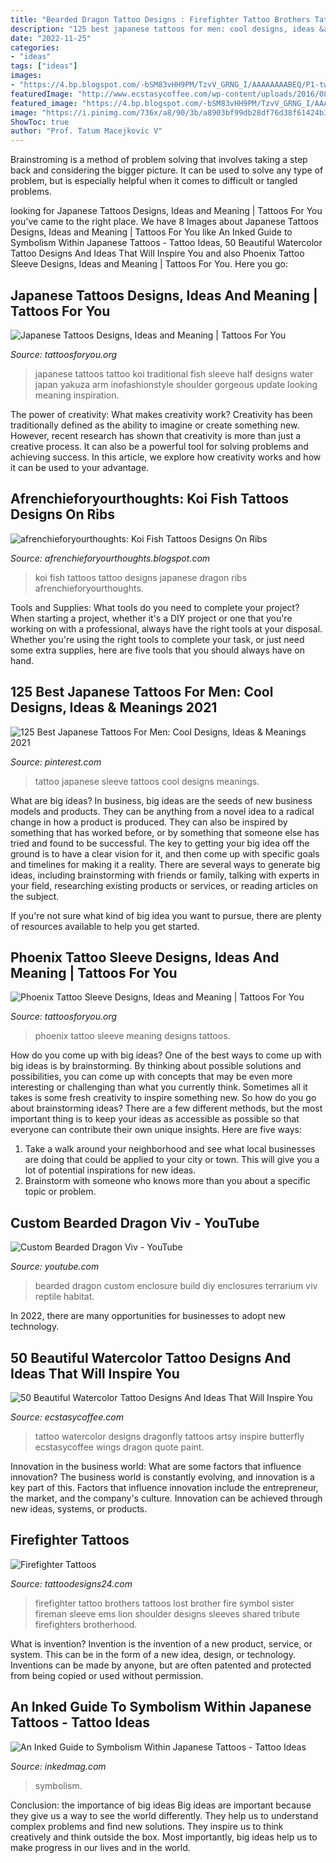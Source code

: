 ```yaml
---
title: "Bearded Dragon Tattoo Designs : Firefighter Tattoo Brothers Tattoos Lost Brother Fire Symbol Sister Fireman Sleeve Ems Lion Shoulder Designs Sleeves Shared Tribute Firefighters Brotherhood"
description: "125 best japanese tattoos for men: cool designs, ideas &amp; meanings 2021"
date: "2022-11-25"
categories:
- "ideas"
tags: ["ideas"]
images:
- "https://4.bp.blogspot.com/-bSM83vHH9PM/TzvV_GRNG_I/AAAAAAAABEQ/P1-twrZxQ_A/s1600/japanese-Koi-Fish-full-Tattoos-For-Girls-1516.jpg"
featuredImage: "http://www.ecstasycoffee.com/wp-content/uploads/2016/08/Watercolor-Dragonfly-Tattoo.jpg"
featured_image: "https://4.bp.blogspot.com/-bSM83vHH9PM/TzvV_GRNG_I/AAAAAAAABEQ/P1-twrZxQ_A/s1600/japanese-Koi-Fish-full-Tattoos-For-Girls-1516.jpg"
image: "https://i.pinimg.com/736x/a8/90/3b/a8903bf99db28df76d38f61424b3c78b.jpg"
ShowToc: true
author: "Prof. Tatum Macejkovic V"
---
```



Brainstroming is a method of problem solving that involves taking a step back and considering the bigger picture. It can be used to solve any type of problem, but is especially helpful when it comes to difficult or tangled problems.

	

		
looking for Japanese Tattoos Designs, Ideas and Meaning | Tattoos For You you've came to the right place. We have 8 Images about Japanese Tattoos Designs, Ideas and Meaning | Tattoos For You like An Inked Guide to Symbolism Within Japanese Tattoos - Tattoo Ideas, 50 Beautiful Watercolor Tattoo Designs And Ideas That Will Inspire You and also Phoenix Tattoo Sleeve Designs, Ideas and Meaning | Tattoos For You. Here you go:
		
    
## Japanese Tattoos Designs, Ideas And Meaning | Tattoos For You

<img loading=lazy src="http://www.tattoosforyou.org/wp-content/uploads/2013/09/Japanese-Half-Sleeve-Tattoos.jpg" onerror="this.onerror=null;this.src='https://tse4.mm.bing.net/th?id=OIP.TYW5XVCpoxdlYwLwWnXxlAHaLK&amp;pid=15.1';" alt="Japanese Tattoos Designs, Ideas and Meaning | Tattoos For You">

_Source: tattoosforyou.org_

>japanese tattoos tattoo koi traditional fish sleeve half designs water japan yakuza arm inofashionstyle shoulder gorgeous update looking meaning inspiration. 

	

The power of creativity: What makes creativity work?
Creativity has been traditionally defined as the ability to imagine or create something new. However, recent research has shown that creativity is more than just a creative process. It can also be a powerful tool for solving problems and achieving success. In this article, we explore how creativity works and how it can be used to your advantage.

    
## Afrenchieforyourthoughts: Koi Fish Tattoos Designs On Ribs

<img loading=lazy src="https://4.bp.blogspot.com/-bSM83vHH9PM/TzvV_GRNG_I/AAAAAAAABEQ/P1-twrZxQ_A/s1600/japanese-Koi-Fish-full-Tattoos-For-Girls-1516.jpg" onerror="this.onerror=null;this.src='https://tse3.mm.bing.net/th?id=OIP.DVl5dw-tIc6066ZeIHXnNQAAAA&amp;pid=15.1';" alt="afrenchieforyourthoughts: Koi Fish Tattoos Designs On Ribs">

_Source: afrenchieforyourthoughts.blogspot.com_

>koi fish tattoos tattoo designs japanese dragon ribs afrenchieforyourthoughts. 

	

Tools and Supplies: What tools do you need to complete your project?
When starting a project, whether it's a DIY project or one that you're working on with a professional, always have the right tools at your disposal. Whether you're using the right tools to complete your task, or just need some extra supplies, here are five tools that you should always have on hand.

    
## 125 Best Japanese Tattoos For Men: Cool Designs, Ideas &amp; Meanings 2021

<img loading=lazy src="https://i.pinimg.com/736x/a8/90/3b/a8903bf99db28df76d38f61424b3c78b.jpg" onerror="this.onerror=null;this.src='https://tse2.mm.bing.net/th?id=OIP.LqKbvqt_ALNU3rEfwVHLPAHaLq&amp;pid=15.1';" alt="125 Best Japanese Tattoos For Men: Cool Designs, Ideas &amp; Meanings 2021">

_Source: pinterest.com_

>tattoo japanese sleeve tattoos cool designs meanings. 

	

What are big ideas?
In business, big ideas are the seeds of new business models and products. They can be anything from a novel idea to a radical change in how a product is produced. They can also be inspired by something that has worked before, or by something that someone else has tried and found to be successful. 
The key to getting your big idea off the ground is to have a clear vision for it, and then come up with specific goals and timelines for making it a reality. There are several ways to generate big ideas, including brainstorming with friends or family, talking with experts in your field, researching existing products or services, or reading articles on the subject. 

If you're not sure what kind of big idea you want to pursue, there are plenty of resources available to help you get started.

    
## Phoenix Tattoo Sleeve Designs, Ideas And Meaning | Tattoos For You

<img loading=lazy src="http://www.tattoosforyou.org/wp-content/uploads/2017/11/Phoenix-Tattoo-Sleeve.jpg" onerror="this.onerror=null;this.src='https://tse2.mm.bing.net/th?id=OIP.YKxM5aWc-oduNHo4lSnE3wHaRu&amp;pid=15.1';" alt="Phoenix Tattoo Sleeve Designs, Ideas and Meaning | Tattoos For You">

_Source: tattoosforyou.org_

>phoenix tattoo sleeve meaning designs tattoos. 

	

How do you come up with big ideas?
One of the best ways to come up with big ideas is by brainstorming. By thinking about possible solutions and possibilities, you can come up with concepts that may be even more interesting or challenging than what you currently think. Sometimes all it takes is some fresh creativity to inspire something new. So how do you go about brainstorming ideas? There are a few different methods, but the most important thing is to keep your ideas as accessible as possible so that everyone can contribute their own unique insights. Here are five ways: 
1) Take a walk around your neighborhood and see what local businesses are doing that could be applied to your city or town. This will give you a lot of potential inspirations for new ideas. 
2) Brainstorm with someone who knows more than you about a specific topic or problem.

    
## Custom Bearded Dragon Viv - YouTube

<img loading=lazy src="http://i.ytimg.com/vi/P83WXaubGlQ/hqdefault.jpg" onerror="this.onerror=null;this.src='https://tse1.mm.bing.net/th?id=OIP.F138-LB14FlZEUJwnAXJ1gHaFj&amp;pid=15.1';" alt="Custom Bearded Dragon Viv - YouTube">

_Source: youtube.com_

>bearded dragon custom enclosure build diy enclosures terrarium viv reptile habitat. 

	

In 2022, there are many opportunities for businesses to adopt new technology.

    
## 50 Beautiful Watercolor Tattoo Designs And Ideas That Will Inspire You

<img loading=lazy src="http://www.ecstasycoffee.com/wp-content/uploads/2016/08/Watercolor-Dragonfly-Tattoo.jpg" onerror="this.onerror=null;this.src='https://tse2.mm.bing.net/th?id=OIP.bQ7cZDdrhWz_k0oOaqyDiAHaJ4&amp;pid=15.1';" alt="50 Beautiful Watercolor Tattoo Designs And Ideas That Will Inspire You">

_Source: ecstasycoffee.com_

>tattoo watercolor designs dragonfly tattoos artsy inspire butterfly ecstasycoffee wings dragon quote paint. 

	

Innovation in the business world: What are some factors that influence innovation?
The business world is constantly evolving, and innovation is a key part of this. Factors that influence innovation include the entrepreneur, the market, and the company's culture. Innovation can be achieved through new ideas, systems, or products.

    
## Firefighter Tattoos

<img loading=lazy src="http://www.tattoodesigns24.com/wp-content/uploads/2015/01/Brothers-Lost-Firefighter-Tattoo.jpg" onerror="this.onerror=null;this.src='https://tse3.mm.bing.net/th?id=OIP.WDqBJqZYgcJqyaxDq1YmQQHaLG&amp;pid=15.1';" alt="Firefighter Tattoos">

_Source: tattoodesigns24.com_

>firefighter tattoo brothers tattoos lost brother fire symbol sister fireman sleeve ems lion shoulder designs sleeves shared tribute firefighters brotherhood. 

	

What is invention?
Invention is the invention of a new product, service, or system. This can be in the form of a new idea, design, or technology. Inventions can be made by anyone, but are often patented and protected from being copied or used without permission.

    
## An Inked Guide To Symbolism Within Japanese Tattoos - Tattoo Ideas

<img loading=lazy src="https://www.inkedmag.com/.image/t_share/MTc2NzAxNzE1OTA5NzE1ODM0/japanese-fb.jpg" onerror="this.onerror=null;this.src='https://tse2.mm.bing.net/th?id=OIP.SJCoLquU9K_zYwfHsBLt3QHaD4&amp;pid=15.1';" alt="An Inked Guide to Symbolism Within Japanese Tattoos - Tattoo Ideas">

_Source: inkedmag.com_

>symbolism. 

	

Conclusion: the importance of big ideas
Big ideas are important because they give us a way to see the world differently. They help us to understand complex problems and find new solutions. They inspire us to think creatively and think outside the box. Most importantly, big ideas help us to make progress in our lives and in the world.

